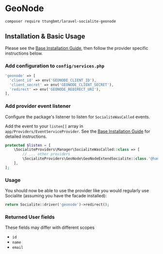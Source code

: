 # GeoNode
```bash
composer require ttungbmt/laravel-socialite-geonode
```

## Installation & Basic Usage
Please see the [Base Installation Guide](https://socialiteproviders.com/usage/), then follow the provider specific instructions below.

### Add configuration to `config/services.php`
```php
'geonode' => [    
  'client_id' => env('GEONODE_CLIENT_ID'),  
  'client_secret' => env('GEONODE_CLIENT_SECRET'),  
  'redirect' => env('GEONODE_REDIRECT_URI'),
],
```

### Add provider event listener
Configure the package's listener to listen for `SocialiteWasCalled` events.

Add the event to your `listen[]` array in `app/Providers/EventServiceProvider`. See the [Base Installation Guide](https://socialiteproviders.com/usage/) for detailed instructions.
```php
protected $listen = [
    \SocialiteProviders\Manager\SocialiteWasCalled::class => [
        // ... other providers
        \SocialiteProviders\GeoNode\GeoNodeExtendSocialite::class.'@handle',
    ],
];
```

### Usage
You should now be able to use the provider like you would regularly use Socialite (assuming you have the facade installed):

```php
return Socialite::driver('geonode')->redirect();
```

### Returned User fields
These fields may differ with different scopes

- ``id``
- ``name``
- ``email``

